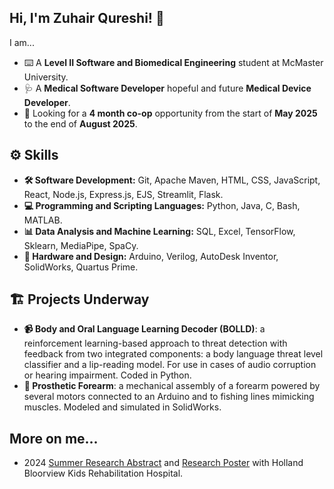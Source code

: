 ## Hi, I'm Zuhair Qureshi! 👋 
I am...
* ⌨️ A __Level II Software and Biomedical Engineering__ student at McMaster University.
* 🩺 A __Medical Software Developer__ hopeful and future __Medical Device Developer__. 
* 🏢 Looking for a __4 month co-op__ opportunity from the start of __May 2025__ to the end of __August 2025__.

## ⚙️ Skills
* __🛠️ Software Development:__ Git, Apache Maven, HTML, CSS, JavaScript, React, Node.js, Express.js, EJS, Streamlit, Flask.
* __💻 Programming and Scripting Languages:__ Python, Java, C, Bash, MATLAB.
* __📊 Data Analysis and Machine Learning:__ SQL, Excel, TensorFlow, Sklearn, MediaPipe, SpaCy.
* __🤖 Hardware and Design:__ Arduino, Verilog, AutoDesk Inventor, SolidWorks, Quartus Prime.

## 🏗️ Projects Underway
* __📹 Body and Oral Language Learning Decoder (BOLLD)__: a reinforcement learning-based approach to threat detection with feedback from two integrated components: a body language threat level classifier and a lip-reading model. For use in cases of audio corruption or hearing impairment. Coded in Python.
* __🦾 Prosthetic Forearm__: a mechanical assembly of a forearm powered by several motors connected to an Arduino and to fishing lines mimicking muscles. Modeled and simulated in SolidWorks.

## More on me...
* 2024 [Summer Research Abstract](https://hollandbloorview.ca/research-education/bloorview-research-institute/awards-events/ward-research-day) and [Research Poster]([(https://hollandbloorview.ca/sites/default/files/2024-07/Zuhair%20Qureshi%20poster.pdf)]) with Holland Bloorview Kids Rehabilitation Hospital.

<!--
**ZuhairQureshi/ZuhairQureshi** is a ✨ _special_ ✨ repository because its `README.md` (this file) appears on your GitHub profile.

Here are some ideas to get you started:

- 🔭 I’m currently working on ...
- 🌱 I’m currently learning ...
- 👯 I’m looking to collaborate on ...
- 🤔 I’m looking for help with ...
- 💬 Ask me about ...
- 📫 How to reach me: ...
- 😄 Pronouns: ...
- ⚡ Fun fact: ...
-->
